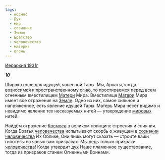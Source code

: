 ```yaml
---
tags:
  - космос
  - Дух
  - мир
  - сознание
  - Земля
  - Братство
  - человечество
  - материя
  - огонь
---
```

[Иерархия 1931г](https://127.0.0.1:4002/agni/1931)

___10___

Широко поле для идущей, явленной Тары. Мы, Архаты, когда возносимся к пространственному [огню](../../../tags/#огонь), то простираемся перед всем огненным вместилищем [Матери](../../../tags/#материя) Мира. Вместилище [Матери](../../../tags/#материя) Мира имеет все отражения на [Земле](../../../tags/#Земля). Одно из них, самое сильное и напряжённое, есть явление идущей Тары. Матерь Мира несёт видимо и невидимо явление тех несказуемых нитей — утверждение [мировых](../../../tags/#мир) нитей.   

Найдём отражение [Космоса](../../../tags/#космос) в великом принципе строения и слияния. Когда Братья [человечества](../../../tags/#человечество) испытывают скорбь о живущем в [сознании](../../../tags/#сознание) [человечества](../../../tags/#человечество) Их Облике, Они лишь могут сказать — строите ваши гипотезы на явных вам призраках. Мы ведь только призраки [человечества](../../../tags/#человечество)! Когда утвердит [дух](../../../tags/#Дух) Наше пламенное существование, тогда из призраков станем Огненными Воинами.   

